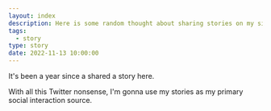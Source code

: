 ```yaml
---
layout: index
description: Here is some random thought about sharing stories on my site.
tags:
  - story
type: story
date: 2022-11-13 10:00:00
---
```


It's been a year since a shared a story here.

With all this Twitter nonsense, I'm gonna use my stories as my primary social interaction source.
